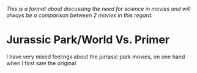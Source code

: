 *This is a format about discussing the need for science in movies and will always be a comparison between 2 movies in this regard.*

# Jurassic Park/World Vs. Primer

I have very mixed feelings about the jurrasic park movies, on one hand when I first saw the original
